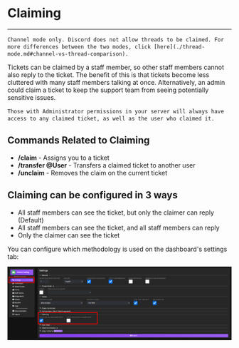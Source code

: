 # Claiming
***

```admonish note
Channel mode only. Discord does not allow threads to be claimed. For more differences between the two modes, click [here](./thread-mode.md#channel-vs-thread-comparison).
```

Tickets can be claimed by a staff member, so other staff members cannot also reply to the ticket. The benefit of this is that tickets become less cluttered with many staff members talking at once.
Alternatively, an admin could claim a ticket to keep the support team from seeing potentially sensitive issues.

```admonish note
Those with Administrator permissions in your server will always have access to any claimed ticket, as well as the user who claimed it.
```

## Commands Related to Claiming
- **/claim** - Assigns you to a ticket
- **/transfer @User** - Transfers a claimed ticket to another user
- **/unclaim** - Removes the claim on the current ticket

## Claiming can be configured in 3 ways
- All staff members can see the ticket, but only the claimer can reply (Default)
- All staff members can see the ticket, and all staff members can reply
- Only the claimer can see the ticket

You can configure which methodology is used on the dashboard's settings tab:

![Claim Settings](../../img/settings_claim.webp)
